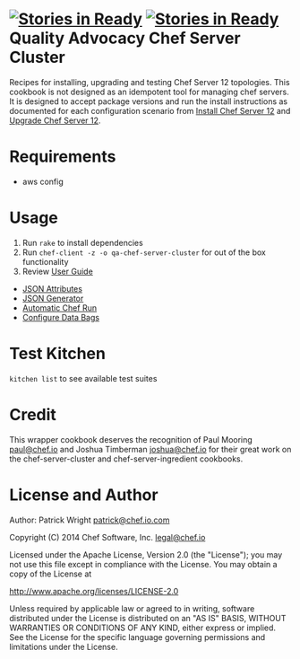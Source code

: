 [![Stories in Ready](https://badge.waffle.io/chef/qa-chef-server-cluster.svg?label=ready&title=Ready)](http://waffle.io/chef/qa-chef-server-cluster)
[![Stories in Ready](https://badge.waffle.io/chef/qa-chef-server-cluster.svg?label=in%20progress&title=In%20Progress)](http://waffle.io/chef/qa-chef-server-cluster)
Quality Advocacy Chef Server Cluster
========
Recipes for installing, upgrading and testing Chef Server 12 topologies.  This cookbook is not designed as an idempotent
tool for managing chef servers. It is designed to accept package versions and run the install instructions
as documented for each configuration scenario from [Install Chef Server 12](https://docs.chef.io/install_server.html) and
[Upgrade Chef Server 12](https://docs.chef.io/upgrade_server.html).

# Requirements
* aws config

# Usage
1. Run `rake` to install dependencies
1. Run `chef-client -z -o qa-chef-server-cluster` for out of the box functionality
1. Review [User Guide](docs/user-guide.md)
 * [JSON Attributes](docs/user-guide.md#setting-json-attributes-via-chef-client)
 * [JSON Generator](docs/user-guide.md#generate-json-attributes)
 * [Automatic Chef Run](docs/user-guide.md#initiate-chef-run-with-generated-config)
 * [Configure Data Bags](docs/user-guide.md#data-bags)

# Test Kitchen
`kitchen list` to see available test suites

# Credit
This wrapper cookbook deserves the recognition of Paul Mooring <paul@chef.io> and 
Joshua Timberman <joshua@chef.io> for their great work on the chef-server-cluster and chef-server-ingredient cookbooks.

# License and Author
Author: Patrick Wright patrick@chef.io.com

Copyright (C) 2014 Chef Software, Inc. legal@chef.io

Licensed under the Apache License, Version 2.0 (the "License"); you may not use this file except in compliance with the License. You may obtain a copy of the License at

http://www.apache.org/licenses/LICENSE-2.0

Unless required by applicable law or agreed to in writing, software distributed under the License is distributed on an "AS IS" BASIS, WITHOUT WARRANTIES OR CONDITIONS OF ANY KIND, either express or implied. See the License for the specific language governing permissions and limitations under the License.
